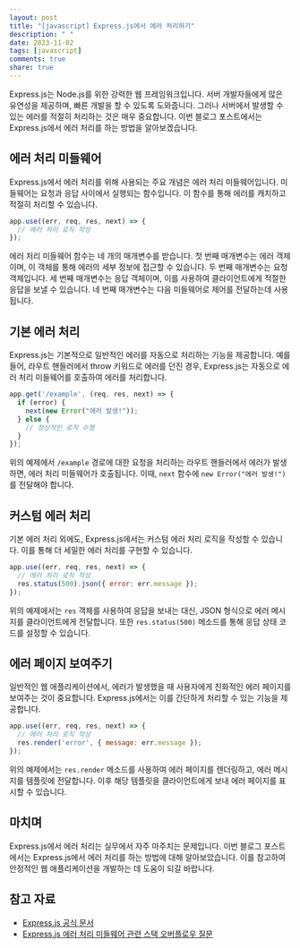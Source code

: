 ```yaml
---
layout: post
title: "[javascript] Express.js에서 에러 처리하기"
description: " "
date: 2023-11-02
tags: [javascript]
comments: true
share: true
---
```


Express.js는 Node.js를 위한 강력한 웹 프레임워크입니다. 서버 개발자들에게 많은 유연성을 제공하며, 빠른 개발을 할 수 있도록 도와줍니다. 그러나 서버에서 발생할 수 있는 에러를 적절히 처리하는 것은 매우 중요합니다. 이번 블로그 포스트에서는 Express.js에서 에러 처리를 하는 방법을 알아보겠습니다.

## 에러 처리 미들웨어

Express.js에서 에러 처리를 위해 사용되는 주요 개념은 에러 처리 미들웨어입니다. 미들웨어는 요청과 응답 사이에서 실행되는 함수입니다. 이 함수를 통해 에러를 캐치하고 적절히 처리할 수 있습니다.

```javascript
app.use((err, req, res, next) => {
  // 에러 처리 로직 작성
});
```

에러 처리 미들웨어 함수는 네 개의 매개변수를 받습니다. 첫 번째 매개변수는 에러 객체이며, 이 객체를 통해 에러의 세부 정보에 접근할 수 있습니다. 두 번째 매개변수는 요청 객체입니다. 세 번째 매개변수는 응답 객체이며, 이를 사용하여 클라이언트에게 적절한 응답을 보낼 수 있습니다. 네 번째 매개변수는 다음 미들웨어로 제어를 전달하는데 사용됩니다.

## 기본 에러 처리

Express.js는 기본적으로 일반적인 에러를 자동으로 처리하는 기능을 제공합니다. 예를 들어, 라우트 핸들러에서 throw 키워드로 에러를 던진 경우, Express.js는 자동으로 에러 처리 미들웨어를 호출하여 에러를 처리합니다.

```javascript
app.get('/example', (req, res, next) => {
  if (error) {
    next(new Error("에러 발생!"));
  } else {
    // 정상적인 로직 수행
  }
});
```

위의 예제에서 `/example` 경로에 대한 요청을 처리하는 라우트 핸들러에서 에러가 발생하면, 에러 처리 미들웨어가 호출됩니다. 이때, `next` 함수에 `new Error("에러 발생!")`를 전달해야 합니다.

## 커스텀 에러 처리

기본 에러 처리 외에도, Express.js에서는 커스텀 에러 처리 로직을 작성할 수 있습니다. 이를 통해 더 세밀한 에러 처리를 구현할 수 있습니다.

```javascript
app.use((err, req, res, next) => {
  // 에러 처리 로직 작성
  res.status(500).json({ error: err.message });
});
```

위의 예제에서는 `res` 객체를 사용하여 응답을 보내는 대신, JSON 형식으로 에러 메시지를 클라이언트에게 전달합니다. 또한 `res.status(500)` 메소드를 통해 응답 상태 코드를 설정할 수 있습니다.

## 에러 페이지 보여주기

일반적인 웹 애플리케이션에서, 에러가 발생했을 때 사용자에게 친화적인 에러 페이지를 보여주는 것이 중요합니다. Express.js에서는 이를 간단하게 처리할 수 있는 기능을 제공합니다.

```javascript
app.use((err, req, res, next) => {
  // 에러 처리 로직 작성
  res.render('error', { message: err.message });
});
```

위의 예제에서는 `res.render` 메소드를 사용하여 에러 페이지를 렌더링하고, 에러 메시지를 템플릿에 전달합니다. 이후 해당 템플릿을 클라이언트에게 보내 에러 페이지를 표시할 수 있습니다.

## 마치며

Express.js에서 에러 처리는 실무에서 자주 마주치는 문제입니다. 이번 블로그 포스트에서는 Express.js에서 에러 처리를 하는 방법에 대해 알아보았습니다. 이를 참고하여 안정적인 웹 애플리케이션을 개발하는 데 도움이 되길 바랍니다.

## 참고 자료
- [Express.js 공식 문서](https://expressjs.com/)
- [Express.js 에러 처리 미들웨어 관련 스택 오버플로우 질문](https://stackoverflow.com/questions/55437973/handling-errors-in-express-js)